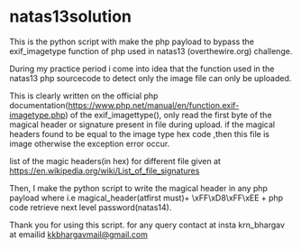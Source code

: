 # natas13solution
This is the python script with make the php payload to bypass the exif_imagetype function of php used in natas13 (overthewire.org) challenge.

During my practice period i come into idea that the function used in the natas13 php sourcecode to detect only the image file can only be uploaded.

This is clearly written on the official php documentation(https://www.php.net/manual/en/function.exif-imagetype.php) of the exif_imagettype(), only read the first byte of the magical header or signature present in file during upload. if the magical headers found to be equal to the image type hex code ,then this file is image otherwise the exception error occur. 

list of the magic headers(in hex) for different file given at https://en.wikipedia.org/wiki/List_of_file_signatures

Then, I make the python script to write the magical header in any php payload where i.e
magical_header(atfirst must)+<?php code to execute.?>
\xFF\xD8\xFF\xEE + php code retrieve next level password(natas14).


Thank you for using this script.
                   for any query contact at insta    krn_bhargav
                                         at emailid  kkbhargavmail@gmail.com                              


